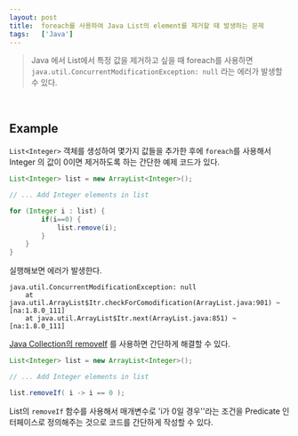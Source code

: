 ```yaml
---
layout: post
title:  foreach를 사용하여 Java List의 element를 제거할 때 발생하는 문제
tags:   ['Java']
---
```


> Java 에서 List에서 특정 값을 제거하고 싶을 때 foreach를 사용하면 `java.util.ConcurrentModificationException: null` 라는 에러가 발생할 수 있다.  

<br/>  

## Example  

`List<Integer>` 객체를 생성하여 몇가지 값들을 추가한 후에 `foreach`를 사용해서 Integer 의 값이 0이면 제거하도록 하는 간단한 예제 코드가 있다.  

```java
List<Integer> list = new ArrayList<Integer>();

// ... Add Integer elements in list

for (Integer i : list) {
        if(i==0) {
            list.remove(i);
        }
    }
}
```  

실행해보면 에러가 발생한다.  

```
java.util.ConcurrentModificationException: null
	at java.util.ArrayList$Itr.checkForComodification(ArrayList.java:901) ~[na:1.8.0_111]
	at java.util.ArrayList$Itr.next(ArrayList.java:851) ~[na:1.8.0_111]
```  

[Java Collection의 removeIf](https://docs.oracle.com/javase/8/docs/api/java/util/Collection.html#removeIf-java.util.function.Predicate-) 를 사용하면 간단하게 해결할 수 있다.  

```java
List<Integer> list = new ArrayList<Integer>();

// ... Add Integer elements in list

list.removeIf( i -> i == 0 );
```  

List의 `removeIf` 함수를 사용해서 매개변수로 'i가 0일 경우''라는 조건을 Predicate 인터페이스로 정의해주는 것으로 코드를 간단하게 작성할 수 있다.  
